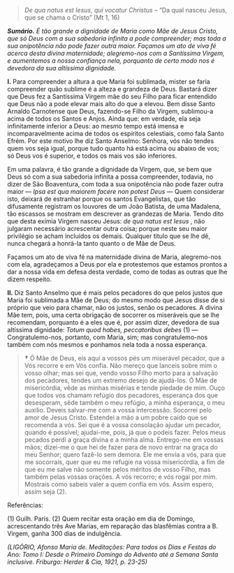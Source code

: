 > *De qua natus est Iesus, qui vocatur Christus* – “Da qual nasceu Jesus, que se chama o Cristo” (Mt 1, 16)

***Sumário.** É tão grande a dignidade de Maria como Mãe de Jesus Cristo, que só Deus com a sua sabedoria infinita a pode compreender; mas toda a sua onipotência não pode fazer outra maior. Façamos um ato de viva fé acerca desta divina maternidade; alegremo-nos com a Santíssima Virgem, e aumentemos a nossa confiança nela, porquanto de certo modo nos é devedora da sua altíssima dignidade.*

**I.** Para compreender a altura a que Maria foi sublimada, mister se faria compreender quão sublime é a alteza e grandeza de Deus. Bastará dizer que Deus fez a Santíssima Virgem mãe do seu Filho para ficar entendido que Deus não a pode elevar mais alto do que a elevou. Bem disse Santo Arnaldo Carnotense que Deus, fazendo-se Filho da Virgem, sublimou-a acima de todos os Santos e Anjos. Ainda que: em verdade, ela seja infinitamente inferior a Deus: ao mesmo tempo está imensa e incomparavelmente acima de todos os espíritos celestiais, como fala Santo Efrém. Por este motivo lhe diz Santo Anselmo: Senhora, vós não tendes quem vos seja igual, porque tudo quanto há está acima ou abaixo de vos; só Deus vos é superior, e todos os mais vos são inferiores.

Em uma palavra, é tão grande a dignidade da Virgem, que, se bem que Deus só com a sua sabedoria infinita a possa compreender, todavia, no dizer de São Boaventura, com toda a sua onipotência não pode fazer outra maior — *Ipsa est qua maiorem facere non potest Deus* — Quem considerar isto, deixará de estranhar porque os santos Evangelistas, que tão difusamente registram os louvores de um João Batista, de uma Madalena, tão escassos se mostram em descrever as grandezas de Maria. Tendo dito que desta exímia Virgem nasceu Jesus: *de qua natus est Iesus* , não julgaram necessário acrescentar outra coisa; porque neste seu maior privilégio se acham incluídos os demais. Qualquer titulo que se lhe dê, nunca chegará a honrá-la tanto quanto o de Mãe de Deus.

Façamos um ato de viva fé na maternidade divina de Maria, alegremo-nos com ela, agradeçamos a Deus por ela e protestemos que estamos prontos a dar a nossa vida em defesa desta verdade, como de todas as outras que lhe dizem respeito.

**II.** Diz Santo Anselmo que é mais pelos pecadores do que pelos justos que Maria foi sublimada a Mãe de Deus; do mesmo modo que Jesus disse de si próprio que veio para chamar, não os justos, senão os pecadores. A divina Mãe tem, pois, uma certa obrigação de socorrer os miseráveis que se lhe recomendam, porquanto é a eles que é, por assim dizer, devedora de sua altíssima dignidade: *Totum quod habes, peccatoribus debes* (1) — Congratulemo-nos, portanto, com Maria, sim; mas congratulemo-nos também com nós mesmos e ponhamos nela toda a nossa esperança.

> **†** Ó Mãe de Deus, eis aqui a vossos pés um miserável pecador, que a Vós recorre e em Vós confia. Não mereço que lanceis sobre mim o vosso olhar; mas sei que, vendo vosso Filho morto para a salvação dos pecadores, tendes um extremo desejo de ajudá-los. Ó Mãe de misericórdia, vêde as minhas misérias e tende piedade de mim. Ouço que todos vos chamam refúgio dos pecadores, esperança dos que desesperam, sêde também o meu refúgio, a minha esperança, o meu auxilio. Deveis salvar-me com a vossa intercessão. Socorrei pelo amor de Jesus Cristo. Estendei a mão a um pobre caído que se recomenda a vós. Sei que é a vossa consolação ajudar um pecador, quando é possível; ajudai-me, pois, já que o podeis fazer. Pelos meus pecados perdi a graça divina e a minha alma. Entrego-me em vossas mãos; dizei-me o que hei de fazer para de novo entrar na graça do meu Senhor; quero fazê-lo sem demora. Ele me envia a vós, para que me socorrais, quer que eu me refugie na vossa misericórdia, a fim de que eu me salve não somente pelos méritos de vosso Filho, mas também pelas vossas orações. A vós recorro; e vós rogai por mim. Mostrais como sabeis valer a quem confia em vós. Assim espero, assim seja (2).

Referências:

\(1\) Guilh. Paris. (2) Quem recitar esta oração em dia de Domingo, acrescentando três Ave Marias, em reparação das blasfêmias contra a B. Virgem, ganha 300 dias de indulgência.

*(LIGÓRIO, Afonso Maria de. Meditações: Para todos os Dias e Festas do Ano: Tomo I: Desde o Primeiro Domingo do Advento até a Semana Santa inclusive. Friburgo: Herder & Cia, 1921, p. 23-25)*
